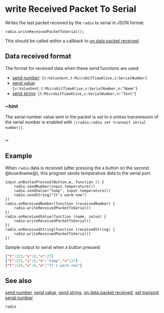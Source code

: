 # write Received Packet To Serial

Writes the last packet received by the ``radio`` to serial in JSON format.

```sig
radio.writeReceivedPacketToSerial();
```

This should be called within a callback to
[on data packet received](/reference/radio/on-data-packet-received).

## Data received format

The format for received data when these send functions are used:

- [send number](/reference/radio/send-number): ```{v:ValueSent,t:MicrobitTimeAlive,s:SerialNumber}```
- [send value](/reference/radio/send-value): ```{v:ValueSent,t:MicrobitTimeAlive,s:SerialNumber,n:"Name"}```
- [send string](/reference/radio/send-string): ```{t:MicrobitTimeAlive,s:SerialNumber,n:"Text"}```

### ~hint

The serial number value sent in the packet is set to `0` unless transmission of the serial number is enabled with ``||radio:radio set transmit serial number||``.

### ~

## Example

When ```radio``` data is received (after pressing the ``A`` button on
the second @boardname@), this program sends temperature data to the 
serial port.

```blocks
input.onButtonPressed(Button.A, function () {
    radio.sendNumber(input.temperature())
    radio.sendValue("temp", input.temperature())
    radio.sendString("It's warm now")
})
radio.onReceivedNumber(function (receivedNumber) {
    radio.writeReceivedPacketToSerial()
})
radio.onReceivedValue(function (name, value) {
    radio.writeReceivedPacketToSerial()
})
radio.onReceivedString(function (receivedString) {
    radio.writeReceivedPacketToSerial()
})
```
Sample output to serial when ``A`` button pressed:

```json
{"t":323,"s":0,"v":27}
{"t":325,"s":0,"n":"temp","v":27}
{"t":326,"s":0,"n":"It's warm now"}
```

## See also

[send number](/reference/radio/send-number),
[send value](/reference/radio/send-value),
[send string](/reference/radio/send-string),
[on data packet received](/reference/radio/on-data-packet-received),
[set transmit serial number](/reference/radio/set-transmit-serial-number)

```package
radio
```
